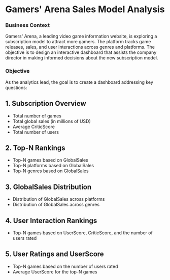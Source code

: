# Gamers' Arena Sales Model Analysis 

### Business Context
Gamers' Arena, a leading video game information website, is exploring a subscription model to attract more gamers. The platform tracks game releases, sales, and user interactions across genres and platforms. The objective is to design an interactive dashboard that assists the company director in making informed decisions about the new subscription model.

### Objective
As the analytics lead, the goal is to create a dashboard addressing key questions:

## 1. Subscription Overview
- Total number of games
- Total global sales (in millions of USD)
- Average CriticScore
- Total number of users

## 2. Top-N Rankings
- Top-N games based on GlobalSales
- Top-N platforms based on GlobalSales
- Top-N genres based on GlobalSales

## 3. GlobalSales Distribution
- Distribution of GlobalSales across platforms
- Distribution of GlobalSales across genres

## 4. User Interaction Rankings
- Top-N games based on UserScore, CriticScore, and the number of users rated

## 5. User Ratings and UserScore
- Top-N games based on the number of users rated
- Average UserScore for the top-N games
